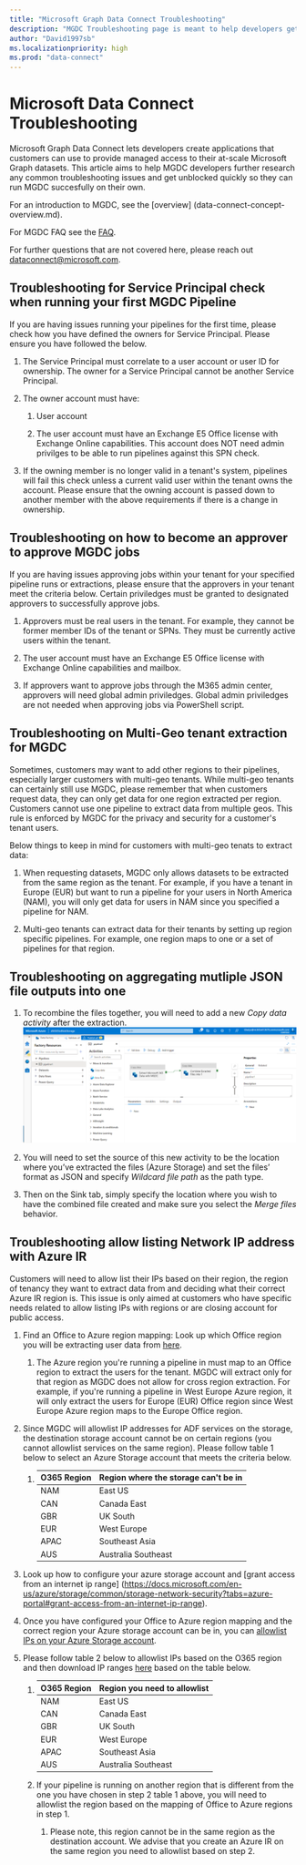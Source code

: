 ```yaml
---
title: "Microsoft Graph Data Connect Troubleshooting"
description: "MGDC Troubleshooting page is meant to help developers get unblocked quickly or help address any issues they may have based on how they want to set up MGDC."
author: "David1997sb"
ms.localizationpriority: high
ms.prod: "data-connect"
---
```


# Microsoft Data Connect Troubleshooting

Microsoft Graph Data Connect lets developers create applications that customers can use to provide managed access to their at-scale Microsoft Graph datasets. This article aims to help MGDC developers further research any common troubleshooting issues and get unblocked quickly so they can run MGDC succesfully on their own.

 For an introduction to MGDC, see the [overview] (data-connect-concept-overview.md). 

For MGDC FAQ see the [FAQ](data-connect-faq.md).

For further questions that are not covered here, please reach out dataconnect@microsoft.com.

## Troubleshooting for Service Principal check when running your first MGDC Pipeline

If you are having issues running your pipelines for the first time, please check how you have defined the owners for Service Principal. Please ensure you have followed the below.

1. The Service Principal must correlate to a user account or user ID for ownership. The owner for a Service Principal cannot be another Service Principal.

2. The owner account must have:
    1. User account

    2. The user account must have an Exchange E5 Office license with Exchange Online capabilities. This account does NOT need admin privilges to be able to run pipelines against this SPN check.

3. If the owning member is no longer valid in a tenant's system, pipelines will fail this check unless a current valid user within the tenant owns the account. Please ensure that the owning account is passed down to another member with the above requirements if there is a change in ownership.

## Troubleshooting on how to become an approver to approve MGDC jobs

If you are having issues approving jobs within your tenant for your specified pipeline runs or extractions, please ensure that the approvers in your tenant meet the criteria below. Certain priviledges must be granted to designated approvers to successfully approve jobs.

1. Approvers must be real users in the tenant. For example, they cannot be former member IDs of the tenant or SPNs. They must be currently active users within the tenant. 

2. The user account must have an Exchange E5 Office license with Exchange Online capabilities and mailbox.

3. If approvers want to approve jobs through the M365 admin center, approvers will need global admin priviledges. Global admin priviledges are not needed when approving jobs via PowerShell script.

## Troubleshooting on Multi-Geo tenant extraction for MGDC

Sometimes, customers may want to add other regions to their pipelines, especially larger customers with multi-geo tenants. While multi-geo tenants can certainly still use MGDC, please remember that when customers request data, they can only get data for one region extracted per region. Customers cannot use one pipeline to extract data from multiple geos. This rule is enforced by MGDC for the privacy and security for a customer's tenant users. 

Below things to keep in mind for customers with multi-geo tenats to extract data:

1. When requesting datasets, MGDC only allows datasets to be extracted from the same region as the tenant. For example, if you have a tenant in Europe (EUR) but want to run a pipeline for your users in North America (NAM), you will only get data for users in NAM since you specified a pipeline for NAM.

2. Multi-geo tenants can extract data for their tenants by setting up region specific pipelines. For example, one region maps to one or a set of pipelines for that region. 

## Troubleshooting on aggregating mutliple JSON file outputs into one

1. To recombine the files together, you will need to add a new *Copy data activity* after the extraction.
    ![A screenshot for copy data](../concepts/images/data-connect-troubleshooting-copy-adf.png)

2. You will need to set the source of this new activity to be the location where you’ve extracted the files (Azure Storage) and set the files’ format as JSON and specify *Wildcard file path* as the path type.

3. Then on the Sink tab, simply specify the location where you wish to have the combined file created and make sure you select the *Merge files* behavior.

## Troubleshooting allow listing Network IP address with Azure IR

Customers will need to allow list their IPs based on their region, the region of tenancy they want to extract data from and deciding what their correct Azure IR region is. This issue is only aimed at customers who have specific needs related to allow listing IPs with regions or are closing account for public access. 

1. Find an Office to Azure region mapping: Look up which Office region you will be extracting user data from [here](https://docs.microsoft.com/en-us/graph/data-connect-datasets#regions). 

    1. The Azure region you're running a pipeline in must map to an Office region to extract the users for the tenant. MGDC will extract only for that region as MGDC does not allow for cross region extraction. For example, if you're running a pipeline in West Europe Azure region, it will only extract the users for Europe (EUR) Office region since West Europe Azure region maps to the Europe Office region.

2. Since MGDC will allowlist IP addresses for ADF services on the storage, the destination storage account cannot be on certain regions (you cannot allowlist services on the same region). Please follow table 1 below to select an Azure Storage account that meets the criteria below.

    1.  | O365 Region | Region where the storage can't be in |
        |-------------|--------------------------------------| 
        | NAM         | East US                              |
        | CAN         | Canada East                          | 
        | GBR         | UK South                             |
        | EUR         | West Europe                          |
        | APAC        | Southeast Asia                       |
        | AUS         | Australia Southeast                  |

3. Look up how to configure your azure storage account and [grant access from an internet ip range] (https://docs.microsoft.com/en-us/azure/storage/common/storage-network-security?tabs=azure-portal#grant-access-from-an-internet-ip-range). 

4. Once you have configured your Office to Azure region mapping and the correct region your Azure storage account can be in, you can [allowlist IPs on your Azure Storage account](https://docs.microsoft.com/en-us/azure/data-factory/azure-integration-runtime-ip-addresses#azure-integration-runtime-ip-addresses-specific-regions). 

5. Please follow table 2 below to allowlist IPs based on the O365 region and then download IP ranges [here](https://www.microsoft.com/en-us/download/details.aspx?id=56519) based on the table below.

    1.  | O365 Region | Region you need to allowlist         |
        |-------------|--------------------------------------| 
        | NAM         | East US                              |
        | CAN         | Canada East                          | 
        | GBR         | UK South                             |
        | EUR         | West Europe                          |
        | APAC        | Southeast Asia                       |
        | AUS         | Australia Southeast                  |

    2. If your pipeline is running on another region that is different from the one you have chosen in step 2 table 1 above, you will need to allowlist the region based on the mapping of Office to Azure regions in step 1. 

        1. Please note, this region cannot be in the same region as the destination account. We advise that you create an Azure IR on the same region you need to allowlist based on step 2.